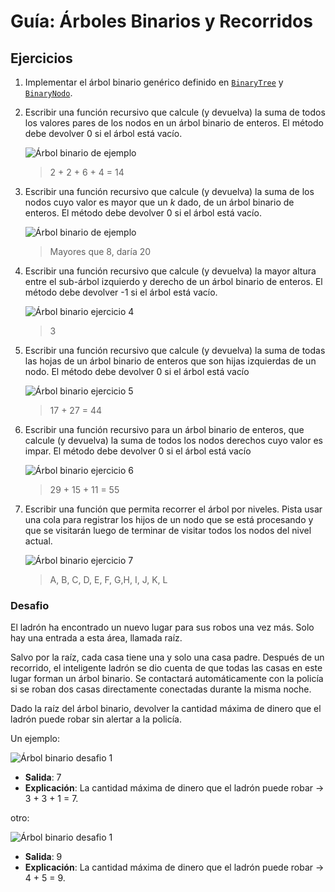 # Guía: Árboles Binarios y Recorridos

## Ejercicios

1. Implementar el árbol binario genérico definido en [`BinaryTree`](binarytree/binarytree.go) y [`BinaryNodo`](binarytree/binarynode.go).

2. Escribir una función recursivo que calcule (y devuelva) la suma de todos los valores pares de los nodos en un árbol binario de enteros. El método debe devolver 0 si el árbol está vacío.

    ![Árbol binario de ejemplo](imagenes/arbol-binario.drawio.svg)

    > 2 + 2 + 6 + 4 =  14

3. Escribir una función recursivo que calcule (y devuelva) la suma de los nodos cuyo valor es mayor que un $k$ dado, de un árbol binario de enteros. El método debe devolver 0 si el árbol está vacío.

    ![Árbol binario de ejemplo](imagenes/arbol-binario.drawio.svg)

    > Mayores que 8, daría 20

4. Escribir una función recursivo que calcule (y devuelva) la mayor altura entre el sub-árbol izquierdo y derecho de un árbol binario de enteros. El método debe devolver -1 si el árbol está vacío.

    ![Árbol binario ejercicio 4](imagenes/arbol-binario-ej04.drawio.svg)

    > 3

5. Escribir una función recursivo que calcule (y devuelva) la suma de todas las hojas de un árbol binario de enteros que son hijas izquierdas de un nodo. El método debe devolver 0 si el árbol está vacío

    ![Árbol binario ejercicio 5](imagenes/arbol-binario-ej05.drawio.svg)

    > 17 + 27 = 44

6. Escribir una función recursivo para un árbol binario de enteros, que calcule (y devuelva) la suma de todos los nodos derechos cuyo valor es impar. El método debe devolver 0 si el árbol está vacío

    ![Árbol binario ejercicio 6](imagenes/arbol-binario-ej06.drawio.svg)

    > 29 + 15 + 11 = 55

7. Escribir una función que permita recorrer el árbol por niveles. Pista usar una cola para registrar los hijos de un nodo que se está procesando y que se visitarán luego de terminar de visitar todos los nodos del nivel actual.

    ![Árbol binario ejercicio 7](imagenes/arbol-binario-ej07.drawio.svg)

    > A, B, C, D, E, F, G,H, I, J, K, L

### Desafio

El ladrón ha encontrado un nuevo lugar para sus robos una vez más. Solo hay una entrada a esta área, llamada raíz.

Salvo por la raíz, cada casa tiene una y solo una casa padre. Después de un recorrido, el inteligente ladrón se dio cuenta de que todas las casas en este lugar forman un árbol binario. Se contactará automáticamente con la policía si se roban dos casas directamente conectadas durante la misma noche.

Dado la raíz del árbol binario, devolver la cantidad máxima de dinero que el ladrón puede robar sin alertar a la policía.

Un ejemplo:

![Árbol binario desafio 1](imagenes/arbol-binario-desafio01.drawio.svg)

- **Salida**: 7
- **Explicación**: La cantidad máxima de dinero que el ladrón puede robar &rarr; 3 + 3 + 1 = 7.

otro:

![Árbol binario desafio 1](imagenes/arbol-binario-desafio02.drawio.svg)

- **Salida**: 9
- **Explicación**: La cantidad máxima de dinero que el ladrón puede robar &rarr; 4 + 5 = 9.
